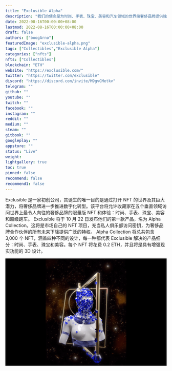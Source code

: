 ```yaml
---
title: "Exclusible Alpha"
description: "我们的使命是为时尚、手表、珠宝、美容和汽车领域的世界级奢侈品牌提供独家 NFT 产品"
date: 2022-08-16T00:00:00+08:00
lastmod: 2022-08-16T00:00:00+08:00
draft: false
authors: ["boogArno"]
featuredImage: "exclusible-alpha.png"
tags: ["Collectibles","Exclusible Alpha"]
categories: ["nfts"]
nfts: ["Collectibles"]
blockchain: "ETH"
website: "https://exclusible.com/"
twitter: "https://twitter.com/exclusible"
discord: "https://discord.com/invite/M9gvCMetkv"
telegram: ""
github: ""
youtube: ""
twitch: ""
facebook: ""
instagram: ""
reddit: ""
medium: ""
steam: ""
gitbook: ""
googleplay: ""
appstore: ""
status: "Live"
weight: 
lightgallery: true
toc: true
pinned: false
recommend: false
recommend1: false
---
```

Exclusible 是一家初创公司，其诞生的唯一目的是通过打开 NFT 的世界及其巨大潜力，将奢侈品牌进一步推进数字化转型。该平台将允许收藏家在五个垂直领域访问世界上最令人向往的奢侈品牌的限量版 NFT 和体验：时尚、手表、珠宝、美容和超级跑车。
Exclusible 将于 10 月 22 日发布他们的第一款产品，名为 Alpha Collection。这将是市场自己的 NFT 项目，充当私人俱乐部访问密钥，为奢侈品牌合作伙伴的所有未来下降提供广泛的特权。 Alpha Collection 将总共包含 3,000 个 NFT，涵盖四种不同的设计，每一种都代表 Exclusible 解决的产品细分：时尚、手表、珠宝和美容。每个 NFT 将花费 0.2 ETH，并且将是具有增强现实功能的 3D 设计。

![exclusiblealpha-dapp-collectibles-ethereum-image1_4e2d3a1ca235afdb1d73e0e674739afb](exclusiblealpha-dapp-collectibles-ethereum-image1_4e2d3a1ca235afdb1d73e0e674739afb.png)
